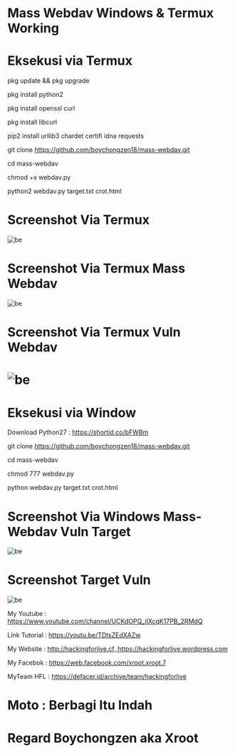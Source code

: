 # Mass Webdav Windows & Termux Working

# Eksekusi via Termux

pkg update && pkg upgrade

pkg install python2

pkg install openssl curl

pkg install libcurl

pip2 install urllib3 chardet certifi idna requests

git clone https://github.com/boychongzen18/mass-webdav.git

cd mass-webdav

chmod +x webdav.py

python2 webdav.py target.txt crot.html

# Screenshot Via Termux 
![be](https://raw.githubusercontent.com/boychongzen18/mass-webdav/master/termux-tampilan.png)
# Screenshot Via Termux Mass Webdav
![be](https://raw.githubusercontent.com/boychongzen18/mass-webdav/master/termux-scanning-target.png)
# Screenshot Via Termux Vuln Webdav
![be](https://raw.githubusercontent.com/boychongzen18/mass-webdav/master/termux-target.png)
===============================================================================

# Eksekusi via Window

Download Python27 : https://shortid.co/bFWBm

git clone https://github.com/boychongzen18/mass-webdav.git

cd mass-webdav

chmod 777 webdav.py

python webdav.py target.txt crot.html

# Screenshot Via Windows Mass-Webdav Vuln Target
![be](https://raw.githubusercontent.com/boychongzen18/mass-webdav/master/mass-webdav.png)

# Screenshot Target Vuln
![be](https://raw.githubusercontent.com/boychongzen18/mass-webdav/master/target.png)

My Youtube    : https://www.youtube.com/channel/UCKdOPQ_iIXcqK17PB_2RMdQ

Link Tutorial : https://youtu.be/TDtsZEdXAZw

My Website    : http://hackingforlive.cf,,https://hackingforlive.wordpress.com

My Facebok    : https://web.facebook.com/xroot.xroot.7

MyTeam HFL    : https://defacer.id/archive/team/hackingforlive

# Moto : Berbagi Itu Indah

# Regard Boychongzen aka Xroot


